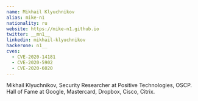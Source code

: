 ```yaml
---
name: Mikhail Klyuchnikov
alias: mike-n1
nationality: ru
website: https://mike-n1.github.io
twitter: __mn1__
linkedin: mikhail-klyuchnikov
hackerone: n1__
cves:
  - CVE-2020-14181
  - CVE-2020-5902
  - CVE-2020-6020
---
```

Mikhail Klyuchnikov, Security Researcher at Positive Technologies, OSCP. Hall of Fame at Google, Mastercard, Dropbox, Cisco, Citrix.
